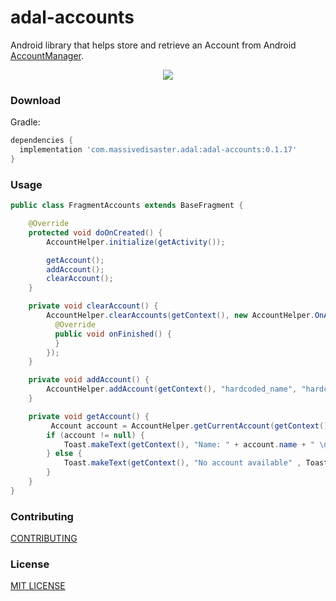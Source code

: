 # adal-accounts
Android library that helps store and retrieve an Account from Android [AccountManager](https://developer.android.com/reference/android/accounts/AccountManager.html).

<div align="center">
  <img src="art/adal-accounts.gif" />
</div>

### Download
Gradle:

```gradle
dependencies {
  implementation 'com.massivedisaster.adal:adal-accounts:0.1.17'
}
```

### Usage
```java
public class FragmentAccounts extends BaseFragment {

    @Override
    protected void doOnCreated() {
        AccountHelper.initialize(getActivity());

        getAccount();
        addAccount();
        clearAccount();        
    }

    private void clearAccount() {
        AccountHelper.clearAccounts(getContext(), new AccountHelper.OnAccountListener() {
          @Override
          public void onFinished() {
          }
        });
    }

    private void addAccount() {
        AccountHelper.addAccount(getContext(), "hardcoded_name", "hardcoded_password", "hardcoded_token");
    }

    private void getAccount() {
         Account account = AccountHelper.getCurrentAccount(getContext());
        if (account != null) {
            Toast.makeText(getContext(), "Name: " + account.name + " \nPassword: " + AccountHelper.getAccountPassword(account) + " \ntoken: " + AccountHelper.getCurrentToken(account, getContext()), Toast.LENGTH_LONG).show();
        } else {
            Toast.makeText(getContext(), "No account available" , Toast.LENGTH_LONG).show();
        }
    }
}
```
### Contributing
[CONTRIBUTING](../CONTRIBUTING.md)

### License
[MIT LICENSE](../LICENSE.md)